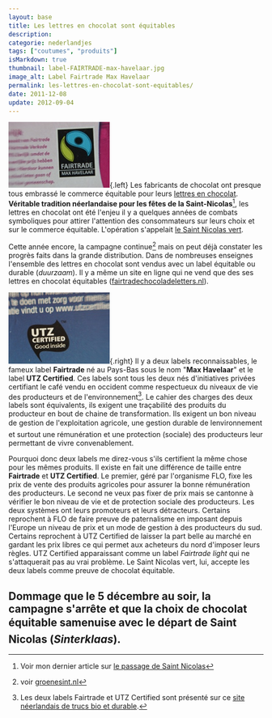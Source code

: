 ```yaml
---
layout: base
title: Les lettres en chocolat sont équitables
description: 
categorie: nederlandjes
tags: ["coutumes", "produits"]
isMarkdown: true
thumbnail: label-FAIRTRADE-max-havelaar.jpg
image_alt: Label Fairtrade Max Havelaar
permalink: les-lettres-en-chocolat-sont-equitables/
date: 2011-12-08
update: 2012-09-04
---
```




![Label Fairtrade Max Havelaar](label-FAIRTRADE-max-havelaar.jpg){.left}
Les fabricants de chocolat ont presque tous embrassé le commerce équitable pour leurs [lettres en chocolat](/les-lettres-en-chocolat). **Véritable tradition néerlandaise pour les fêtes de la Saint-Nicolas**[^1], les lettres en chocolat ont été l'enjeu il y a quelques années de combats symboliques pour attirer l'attention des consommateurs sur leurs choix et sur le commerce équitable. L'opération s'appelait [le Saint Nicolas vert](/saint-nicolas-vert).

Cette année encore, la campagne continue[^2] mais on peut déjà constater les progrès faits dans la grande distribution. Dans de nombreuses enseignes l'ensemble des lettres en chocolat sont vendus avec un label équitable ou durable (*duurzaam*). Il y a même un site en ligne qui ne vend que des ses lettres en chocolat équitables ([fairtradechocoladeletters.nl](http://www.fairtradechocoladeletters.nl/)).

![Label UTZ Certified](label-UTZ-certified.jpg){.right}
Il y a deux labels reconnaissables, le fameux label **Fairtrade** né au Pays-Bas sous le nom "**Max Havelaar**" et le label **UTZ Certified**. Ces  labels sont tous les deux nés d'initiatives privées certifiant le café vendu en occident comme respectueux du niveaux de vie des producteurs et de l'environnement[^3]. Le cahier des charges des deux labels sont équivalents, ils exigent une traçabilité des produits du producteur en bout de chaine de transformation. Ils exigent un bon niveau de gestion de l'exploitation agricole, une gestion durable de lenvironnement et surtout une rémunération et une protection (sociale) des producteurs leur permettant de vivre convenablement.

Pourquoi donc deux labels me direz-vous s'ils certifient la même chose pour les mêmes produits. Il existe en fait une différence de taille entre **Fairtrade** et **UTZ Certified**. Le premier, géré par l'organisme FLO, fixe les prix de vente des produits agricoles pour assurer la bonne rémunération des producteurs. Le second ne veux pas fixer de prix mais se cantonne à vérifier le bon niveau de vie et de protection sociale des producteurs. Les deux systèmes ont leurs promoteurs et leurs détracteurs. Certains reprochent à FLO de faire preuve de paternalisme en imposant depuis l'Europe un niveau de prix et un mode de gestion à des producteurs du sud. Certains reprochent à UTZ Certified de laisser la part belle au marché en gardant les prix libres ce qui permet aux acheteurs du nord d'imposer leurs règles. UTZ Certified apparaissant comme un label *Fairtrade light* qui ne s'attaquerait pas au vrai problème. Le Saint Nicolas vert, lui, accepte les deux labels comme preuve de chocolat équitable. 

Dommage que le 5 décembre au soir, la campagne s'arrête et que la choix de chocolat équitable samenuise avec le départ de Saint Nicolas (*Sinterklaas*).
---
[^1]: Voir mon dernier article sur [le passage de Saint Nicolas](/le-passage-de-sinterklaas)
[^2]: voir [groenesint.nl](http://www.oxfamnovib.nl/pure-chocolade.html)
[^3]: Les deux labels Fairtrade et UTZ Certified sont présenté sur ce [site néerlandais de trucs bio et durable](http://www.soeco.nl/magazine/duurzame-producten/131-keurmerken-voor-fair-trade-koffie-max-havelaar-en-utz.html).
<!-- post notes:
http://www.european-fair-trade-association.org/observatory/index.php/en/legalframework
--->
